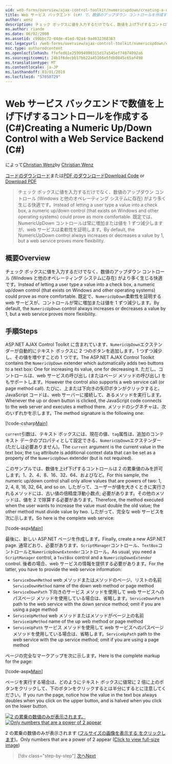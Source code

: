 ```yaml
---
uid: web-forms/overview/ajax-control-toolkit/numericupdown/creating-a-numeric-up-down-control-with-a-web-service-backend-cs
title: Web サービス バックエンド (c#) で、数値のアップダウン コントロールを作成する |Microsoft Docs
author: wenz
description: チェック ボックスに値を入力するだけでなく、数値を上げ下げするコントロール (Windows と他のオペレーティング システムに存在) はより多くの c を生じる可能性があります.
ms.author: riande
ms.date: 06/02/2008
ms.assetid: c99bbc72-d4de-41ed-92a4-9a4632368363
msc.legacyurl: /web-forms/overview/ajax-control-toolkit/numericupdown/creating-a-numeric-up-down-control-with-a-web-service-backend-cs
msc.type: authoredcontent
ms.openlocfilehash: ffefed61e259994990315d17a545ef74074092a6
ms.sourcegitcommit: 24b1f6decbb17bb22a45166e5fdb0845c65af498
ms.translationtype: MT
ms.contentlocale: ja-JP
ms.lasthandoff: 03/01/2019
ms.locfileid: "57050729"
---
```

<a name="creating-a-numeric-updown-control-with-a-web-service-backend-c"></a><span data-ttu-id="8b12d-103">Web サービス バックエンドで数値を上げ下げするコントロールを作成する (C#)</span><span class="sxs-lookup"><span data-stu-id="8b12d-103">Creating a Numeric Up/Down Control with a Web Service Backend (C#)</span></span>
====================
<span data-ttu-id="8b12d-104">によって[Christian Wenz](https://github.com/wenz)</span><span class="sxs-lookup"><span data-stu-id="8b12d-104">by [Christian Wenz](https://github.com/wenz)</span></span>

<span data-ttu-id="8b12d-105">[コードのダウンロード](http://download.microsoft.com/download/9/3/f/93f8daea-bebd-4821-833b-95205389c7d0/numericupdown1.cs.zip)または[PDF のダウンロード](http://download.microsoft.com/download/2/d/c/2dc10e34-6983-41d4-9c08-f78f5387d32b/numericupdown1CS.pdf)</span><span class="sxs-lookup"><span data-stu-id="8b12d-105">[Download Code](http://download.microsoft.com/download/9/3/f/93f8daea-bebd-4821-833b-95205389c7d0/numericupdown1.cs.zip) or [Download PDF](http://download.microsoft.com/download/2/d/c/2dc10e34-6983-41d4-9c08-f78f5387d32b/numericupdown1CS.pdf)</span></span>

> <span data-ttu-id="8b12d-106">チェック ボックスに値を入力するだけでなく、数値のアップダウン コントロール (Windows と他のオペレーティング システムに存在) がより多く生じる快適です。</span><span class="sxs-lookup"><span data-stu-id="8b12d-106">Instead of letting a user type a value into a check box, a numeric up/down control (that exists on Windows and other operating systems) could prove as more comfortable.</span></span> <span data-ttu-id="8b12d-107">既定では、NumericUpDown コントロールは常に増加または値を 1 ずつ減少しますが、web サービスは柔軟性を証明します。</span><span class="sxs-lookup"><span data-stu-id="8b12d-107">By default, the NumericUpDown control always increases or decreases a value by 1, but a web service proves more flexibility.</span></span>


## <a name="overview"></a><span data-ttu-id="8b12d-108">概要</span><span class="sxs-lookup"><span data-stu-id="8b12d-108">Overview</span></span>

<span data-ttu-id="8b12d-109">チェック ボックスに値を入力するだけでなく、数値のアップダウン コントロール (Windows と他のオペレーティング システムに存在) がより多く生じる快適です。</span><span class="sxs-lookup"><span data-stu-id="8b12d-109">Instead of letting a user type a value into a check box, a numeric up/down control (that exists on Windows and other operating systems) could prove as more comfortable.</span></span> <span data-ttu-id="8b12d-110">既定で、`NumericUpDown`柔軟性を証明する web サービスが、コントロールが常に増加または値を 1 ずつ減少します。</span><span class="sxs-lookup"><span data-stu-id="8b12d-110">By default, the `NumericUpDown` control always increases or decreases a value by 1, but a web service proves more flexibility.</span></span>

## <a name="steps"></a><span data-ttu-id="8b12d-111">手順</span><span class="sxs-lookup"><span data-stu-id="8b12d-111">Steps</span></span>

<span data-ttu-id="8b12d-112">ASP.NET AJAX Control Toolkit に含まれています、`NumericUpDown`エクステンダーが自動的にテキスト ボックスに 2 つのボタンを追加します。1 つずつ減少し、その値を増やすことの 1 つです。</span><span class="sxs-lookup"><span data-stu-id="8b12d-112">The ASP.NET AJAX Control Toolkit contains the `NumericUpDown` extender which automatically adds two buttons to a text box: One for increasing its value, one for decreasing it.</span></span> <span data-ttu-id="8b12d-113">ただし、コントロールは、web サービスの呼び出し (またはページ メソッドの呼び出し) をもサポートします。</span><span class="sxs-lookup"><span data-stu-id="8b12d-113">However the control also supports a web service call (or page method call).</span></span> <span data-ttu-id="8b12d-114">たびに、上または下向きの矢印ボタンがクリックすると、JavaScript コードは、web サーバーに接続して、あるメソッドを実行します。</span><span class="sxs-lookup"><span data-stu-id="8b12d-114">Whenever the up or down button is clicked, the JavaScript code connects to the web server and executes a method there.</span></span> <span data-ttu-id="8b12d-115">メソッドのシグネチャは、次のいずれかを示します。</span><span class="sxs-lookup"><span data-stu-id="8b12d-115">The method signature is the following one:</span></span>

[!code-csharp[Main](creating-a-numeric-up-down-control-with-a-web-service-backend-cs/samples/sample1.cs)]

<span data-ttu-id="8b12d-116">`current`引数は、テキスト ボックスには、現在の値、`tag`属性は、追加のコンテキスト データのプロパティとして設定できる、`NumericUpDown`エクステンダー (ただしは必要ありません)。</span><span class="sxs-lookup"><span data-stu-id="8b12d-116">The `current` argument is the current value in the text box; the `tag` attribute is additional context data that can be set as a property of the `NumericUpDown` extender (but is not required).</span></span>

<span data-ttu-id="8b12d-117">このサンプルでは、数値を上げ下げするコントロールは 2 の累乗値のみを許可します。1、2、4、8、16、32、64、およびなど。</span><span class="sxs-lookup"><span data-stu-id="8b12d-117">For this sample, the numeric up/down control shall only allow values that are powers of two: 1, 2, 4, 8, 16, 32, 64, and so on.</span></span> <span data-ttu-id="8b12d-118">したがって、ユーザーが値を大きくときに実行されるメソッドには、古い値の倍精度浮動小数点; 必要があります。その他のメソッドは、値を 2 で除算する必要があります。</span><span class="sxs-lookup"><span data-stu-id="8b12d-118">Therefore, the method executed when the user wants to increase the value must double the old value; the other method must divide value by two.</span></span> <span data-ttu-id="8b12d-119">したがって、完全な web サービスを次に示します。</span><span class="sxs-lookup"><span data-stu-id="8b12d-119">So here is the complete web service:</span></span>

[!code-aspx[Main](creating-a-numeric-up-down-control-with-a-web-service-backend-cs/samples/sample2.aspx)]

<span data-ttu-id="8b12d-120">最後に、新しい ASP.NET ページを作成します。</span><span class="sxs-lookup"><span data-stu-id="8b12d-120">Finally, create a new ASP.NET page.</span></span> <span data-ttu-id="8b12d-121">通常どおり、必要があります、`ScriptManager`コントロール、`TextBox`コントロールと`NumericUpDownExtender`コントロール。</span><span class="sxs-lookup"><span data-stu-id="8b12d-121">As usual, you need a `ScriptManager` control, a `TextBox` control and a `NumericUpDownExtender` control.</span></span> <span data-ttu-id="8b12d-122">後者の場合、web サービスの情報を提供する必要があります。</span><span class="sxs-lookup"><span data-stu-id="8b12d-122">For the latter, you have to provide the web service information:</span></span>

- <span data-ttu-id="8b12d-123">`ServiceDownMethod` web メソッドまたはメソッドのページ、リストの名前</span><span class="sxs-lookup"><span data-stu-id="8b12d-123">`ServiceDownMethod` name of the down web method or page method</span></span>
- <span data-ttu-id="8b12d-124">`ServiceDownPath` 下向きのサービス メソッドを使用して web サービスへのパスページ メソッドを使用している場合は、省略します。</span><span class="sxs-lookup"><span data-stu-id="8b12d-124">`ServiceDownPath` path to the web service with the down service method; omit if you are using a page method</span></span>
- <span data-ttu-id="8b12d-125">`ServiceUpMethod` web メソッドまたはメソッドがページ上の名前</span><span class="sxs-lookup"><span data-stu-id="8b12d-125">`ServiceUpMethod` name of the up web method or page method</span></span>
- <span data-ttu-id="8b12d-126">`ServiceUpPath` サービス メソッドを使用して web サービスへのパスページ メソッドを使用している場合は、省略します。</span><span class="sxs-lookup"><span data-stu-id="8b12d-126">`ServiceUpPath` path to the web service with the up service method; omit if you are using a page method</span></span>

<span data-ttu-id="8b12d-127">ページの完全なマークアップを次に示します。</span><span class="sxs-lookup"><span data-stu-id="8b12d-127">Here is the complete markup for the page:</span></span>

[!code-aspx[Main](creating-a-numeric-up-down-control-with-a-web-service-backend-cs/samples/sample3.aspx)]

<span data-ttu-id="8b12d-128">ページを実行する場合は、どのようにテキスト ボックスに値常に 2 倍に上のボタンをクリックして、下のボタンをクリックするとは半分にするとに注意してください。</span><span class="sxs-lookup"><span data-stu-id="8b12d-128">If you run the page, notice how the value in the text box always doubles when you click on the upper button, and is halved when you click on the lower button.</span></span>


<span data-ttu-id="8b12d-129">[![2 の累乗の数値のみが表示されます。](creating-a-numeric-up-down-control-with-a-web-service-backend-cs/_static/image2.png)](creating-a-numeric-up-down-control-with-a-web-service-backend-cs/_static/image1.png)</span><span class="sxs-lookup"><span data-stu-id="8b12d-129">[![Only numbers that are a power of 2 appear](creating-a-numeric-up-down-control-with-a-web-service-backend-cs/_static/image2.png)](creating-a-numeric-up-down-control-with-a-web-service-backend-cs/_static/image1.png)</span></span>

<span data-ttu-id="8b12d-130">2 の累乗の数値のみが表示されます ([フルサイズの画像を表示する をクリックします](creating-a-numeric-up-down-control-with-a-web-service-backend-cs/_static/image3.png))。</span><span class="sxs-lookup"><span data-stu-id="8b12d-130">Only numbers that are a power of 2 appear ([Click to view full-size image](creating-a-numeric-up-down-control-with-a-web-service-backend-cs/_static/image3.png))</span></span>

> [!div class="step-by-step"]
> [<span data-ttu-id="8b12d-131">次へ</span><span class="sxs-lookup"><span data-stu-id="8b12d-131">Next</span></span>](creating-a-numeric-up-down-control-with-a-web-service-backend-vb.md)
